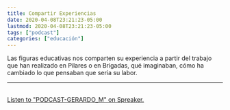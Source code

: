 ```yaml
---
title: Compartir Experiencias
date: 2020-04-08T23:21:23-05:00
lastmod: 2020-04-08T23:21:23-05:00
tags: ["podcast"]
categories: ["educación"]
---
```


Las figuras educativas nos comparten su experiencia a partir del trabajo que han realizado en Pilares o en Brigadas, qué imaginaban, cómo ha cambiado lo que pensaban que sería su labor.

<a class="spreaker-player" href="https://www.spreaker.com/user/12283010/podcast-bety_1" data-resource="episode_id=25024697" data-theme="light" data-autoplay="false" data-playlist="false" data-cover="https://d3wo5wojvuv7l.cloudfront.net/images.spreaker.com/original/8c036c917723d7b72e6d8405885fa4a6.jpg" data-width="100%" data-height="400px"></a><script async src="https://widget.spreaker.com/widgets.js"></script>

<hr>
<br>
<a class="spreaker-player" href="https://www.spreaker.com/user/12283010/podcast-gerardo-m" data-resource="episode_id=25026374" data-theme="light" data-autoplay="false" data-playlist="false" data-cover="https://d3wo5wojvuv7l.cloudfront.net/images.spreaker.com/original/8c036c917723d7b72e6d8405885fa4a6.jpg" data-width="100%" data-height="400px">Listen to "PODCAST-GERARDO_M" on Spreaker.</a><script async src="https://widget.spreaker.com/widgets.js"></script>